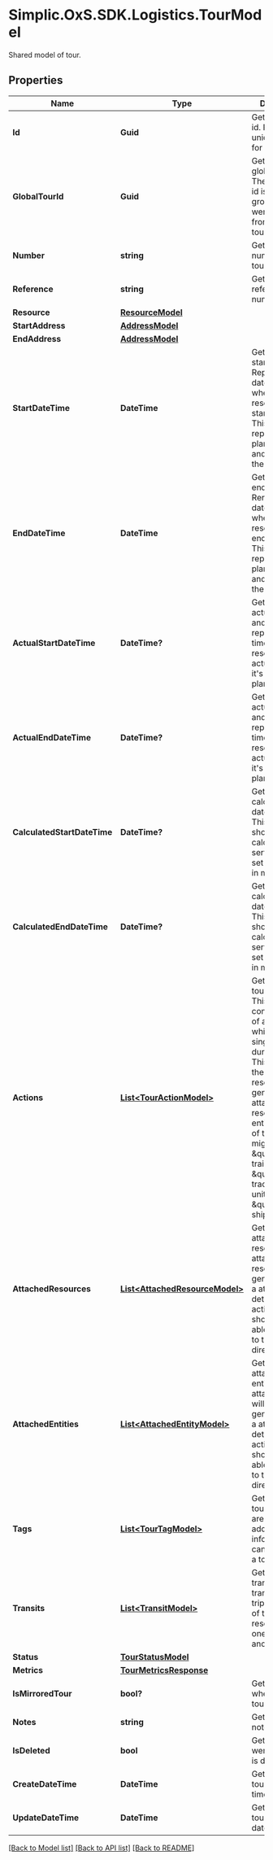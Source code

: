 # Simplic.OxS.SDK.Logistics.TourModel
Shared model of tour.

## Properties

Name | Type | Description | Notes
------------ | ------------- | ------------- | -------------
**Id** | **Guid** | Gets or sets the id.     Represents a unique identifier for a tour.   | [optional] 
**GlobalTourId** | **Guid** | Gets or sets the global tour id.     The global tour id is used to group tours that were generated from the same tour.   | [optional] 
**Number** | **string** | Gets or sets the number of the tour. | [optional] 
**Reference** | **string** | Gets or sets the reference number. | [optional] 
**Resource** | [**ResourceModel**](ResourceModel.md) |  | [optional] 
**StartAddress** | [**AddressModel**](AddressModel.md) |  | [optional] 
**EndAddress** | [**AddressModel**](AddressModel.md) |  | [optional] 
**StartDateTime** | **DateTime** | Gets or sets the start date time.     Represents the date and time when the resource should start it&#39;s trip.    This just represents the planned date and time, not the actual start. | [optional] 
**EndDateTime** | **DateTime** | Gets or sets the end date time.     Rerpresents the date and time when the resource should end it&#39;s trip.    This just represents the planned date and time, not the actual end. | [optional] 
**ActualStartDateTime** | **DateTime?** | Gets or sets the actual start date and time.     This represents the time the resource actually started it&#39;s trip, not the planned start.   | [optional] 
**ActualEndDateTime** | **DateTime?** | Gets or sets the actual end date and time.     This represents the time the resource actually ended it&#39;s trip, not the planned end.   | [optional] 
**CalculatedStartDateTime** | **DateTime?** | Gets or sets the calculated start date and time.     This value should be calculated by a service and not set by the user in most cases.   | [optional] 
**CalculatedEndDateTime** | **DateTime?** | Gets or sets the calculated end date and time.     This value should be calculated by a service and not set by the user in most cases.   | [optional] 
**Actions** | [**List&lt;TourActionModel&gt;**](TourActionModel.md) | Gets or sets the tour actions.     This list contains a list of actions which define single events during the trip.    This list will be the primary resource for the generation of attached resources and entities.     Some of these actoins might be e.g.: \&quot;Add trailer\&quot;, \&quot;Change tractor unit\&quot; or \&quot;Load shipment\&quot;.   | [optional] 
**AttachedResources** | [**List&lt;AttachedResourceModel&gt;**](AttachedResourceModel.md) | Gets or sets the attached resources.     Each attached resource will be generetad from a attaching and detaching action.    The user should not be able to add data to this list directly. | [optional] 
**AttachedEntities** | [**List&lt;AttachedEntityModel&gt;**](AttachedEntityModel.md) | Gets or sets the attached entities.     Each attached entity will be generated from a attaching and detaching action.    The user should not be able to add data to this list directly. | [optional] 
**Tags** | [**List&lt;TourTagModel&gt;**](TourTagModel.md) | Gets or sets tour tags.     Tags are shorts additional information that can be added to a tour.   | [optional] 
**Transits** | [**List&lt;TransitModel&gt;**](TransitModel.md) | Gets or sets transits.     A transit is a trip/movement of the primary resource from one place to another.   | [optional] 
**Status** | [**TourStatusModel**](TourStatusModel.md) |  | [optional] 
**Metrics** | [**TourMetricsResponse**](TourMetricsResponse.md) |  | [optional] 
**IsMirroredTour** | **bool?** | Gets or sets whether the tour is mirrored. | [optional] 
**Notes** | **string** | Gets or sets a note to the tour. | [optional] 
**IsDeleted** | **bool** | Gets or sets werther the tour is deleted. | [optional] 
**CreateDateTime** | **DateTime** | Gets or sets the tour create date time | [optional] 
**UpdateDateTime** | **DateTime** | Gets or sets the tour update date time | [optional] 

[[Back to Model list]](../README.md#documentation-for-models) [[Back to API list]](../README.md#documentation-for-api-endpoints) [[Back to README]](../README.md)

